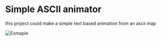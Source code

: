 # Simple ASCII animator
this project could make a simple text based animation from an ascii map

![Exmaple](/images/example.gif)